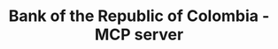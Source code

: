 ---
layout: project
title:  "Bank of the Republic of Colombia - MCP server"
description: "An MCP server that access to data from the Bank of the Republic of Colombia, like inflation, exchange rate, etc."
stack: "Python, FastAPI, SQLite, Docker, TypeScript and Cloudflare Workers."
source: "https://github.com/kevyder/banrepco_mcp"
order: 1
---